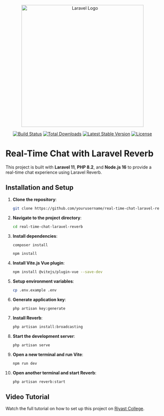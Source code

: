<p align="center"><a href="https://laravel.com" target="_blank"><img src="https://raw.githubusercontent.com/laravel/art/master/logo-lockup/5%20SVG/2%20CMYK/1%20Full%20Color/laravel-logolockup-cmyk-red.svg" width="400" alt="Laravel Logo"></a></p>

<p align="center">
<a href="https://github.com/laravel/framework/actions"><img src="https://github.com/laravel/framework/workflows/tests/badge.svg" alt="Build Status"></a>
<a href="https://packagist.org/packages/laravel/framework"><img src="https://img.shields.io/packagist/dt/laravel/framework" alt="Total Downloads"></a>
<a href="https://packagist.org/packages/laravel/framework"><img src="https://img.shields.io/packagist/v/laravel/framework" alt="Latest Stable Version"></a>
<a href="https://packagist.org/packages/laravel/framework"><img src="https://img.shields.io/packagist/l/laravel/framework" alt="License"></a>
</p>

# Real-Time Chat with Laravel Reverb

This project is built with **Laravel 11**, **PHP 8.2**, and **Node.js 16** to provide a real-time chat experience using Laravel Reverb.

## Installation and Setup

1. **Clone the repository**:

    ```bash
    git clone https://github.com/yourusername/real-time-chat-laravel-reverb.git
    ```

2. **Navigate to the project directory**:

    ```bash
    cd real-time-chat-laravel-reverb
    ```

3. **Install dependencies**:

    ```bash
    composer install
    ```

    ```bash
    npm install
    ```

4. **Install Vite.js Vue plugin**:

    ```bash
    npm install @vitejs/plugin-vue --save-dev
    ```

5. **Setup environment variables**:

    ```bash
    cp .env.example .env
    ```

6. **Generate application key**:

    ```bash
    php artisan key:generate
    ```

7. **Install Reverb**:

    ```bash
    php artisan install:broadcasting
    ```

8. **Start the development server**:

    ```bash
    php artisan serve
    ```

9. **Open a new terminal and run Vite**:

    ```bash
    npm run dev
    ```

10. **Open another terminal and start Reverb**:

    ```bash
    php artisan reverb:start
    ```

## Video Tutorial

Watch the full tutorial on how to set up this project on [Riyast College](https://www.youtube.com/watch?v=-vCqN1nkt18&list=PLh6u0mdhcxha1f4Zke3rVU-vY-qndN4ta).


